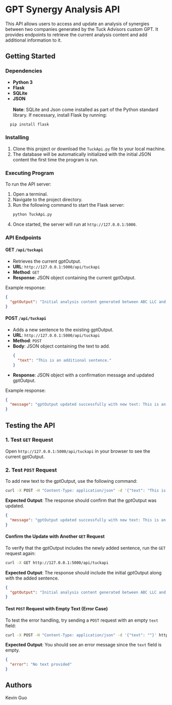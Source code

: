 # GPT Synergy Analysis API

This API allows users to access and update an analysis of synergies between two companies generated by the Tuck Advisors custom GPT. It provides endpoints to retrieve the current analysis content and add additional information to it.

## Getting Started

### Dependencies
* **Python 3**
* **Flask** 
* **SQLite**
* **JSON** \
\
**Note**: SQLite and Json come installed as part of the Python standard library. If necessary, install Flask by running:

```bash
  pip install flask
  ```

### Installing
1. Clone this project or download the `TuckApi.py` file to your local machine.
2. The database will be automatically initialized with the initial JSON content the first time the program is run.

### Executing Program
To run the API server:

1. Open a terminal.
2. Navigate to the project directory.
3. Run the following command to start the Flask server:
   ```bash
   python TuckApi.py
   ```
4. Once started, the server will run at `http://127.0.0.1:5000`.

### API Endpoints

#### GET `/api/tuckapi`

* Retrieves the current gptOutput.
* **URL**: `http://127.0.0.1:5000/api/tuckapi`
* **Method**: `GET`
* **Response**: JSON object containing the current gptOutput.

Example response:
```json
{
  "gptOutput": "Initial analysis content generated between ABC LLC and Preppy LLC..."
}
```

#### POST `/api/tuckapi`

* Adds a new sentence to the existing gptOutput.
* **URL**: `http://127.0.0.1:5000/api/tuckapi`
* **Method**: `POST`
* **Body**: JSON object containing the text to add.
  ```json
  {
    "text": "This is an additional sentence."
  }
  ```
* **Response**: JSON object with a confirmation message and updated gptOutput.

Example response:
```json
{
  "message": "gptOutput updated successfully with new text: This is an additional sentence."
}
```

## Testing the API

### 1. Test `GET` Request

Open `http://127.0.0.1:5000/api/tuckapi` in your browser to see the current gptOutput.

### 2. Test `POST` Request

To add new text to the gptOutput, use the following command:

```bash
curl -X POST -H "Content-Type: application/json" -d '{"text": "This is an additional sentence added for testing."}' http://127.0.0.1:5000/api/tuckapi
```

**Expected Output**:
The response should confirm that the gptOutput was updated.

```json
{
  "message": "gptOutput updated successfully with new text: This is an additional sentence added for testing."
}
```

#### Confirm the Update with Another `GET` Request

To verify that the gptOutput includes the newly added sentence, run the `GET` request again:

```bash
curl -X GET http://127.0.0.1:5000/api/tuckapi
```

**Expected Output**:
The response should include the initial gptOutput along with the added sentence.

```json
{
  "gptOutput": "Initial analysis content generated between ABC LLC and Preppy LLC... This is an additional sentence added for testing."
}
```

#### Test `POST` Request with Empty Text (Error Case)

To test the error handling, try sending a `POST` request with an empty `text` field:

```bash
curl -X POST -H "Content-Type: application/json" -d '{"text": ""}' http://127.0.0.1:5000/api/tuckapi
```

**Expected Output**:
You should see an error message since the `text` field is empty.

```json
{
  "error": "No text provided"
}
```

## Authors

Kevin Guo
